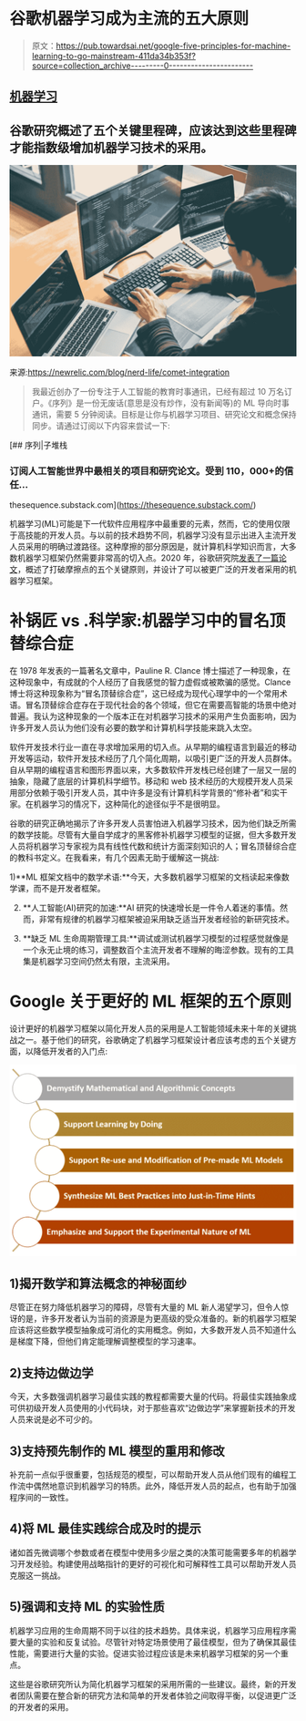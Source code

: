 # 谷歌机器学习成为主流的五大原则

> 原文：<https://pub.towardsai.net/google-five-principles-for-machine-learning-to-go-mainstream-411da34b353f?source=collection_archive---------0----------------------->

## [机器学习](https://towardsai.net/p/category/machine-learning)

## 谷歌研究概述了五个关键里程碑，应该达到这些里程碑才能指数级增加机器学习技术的采用。

![](img/927cfd84c7f6ab4ef822c2c77411c084.png)

来源:https://newrelic.com/blog/nerd-life/comet-integration

> 我最近创办了一份专注于人工智能的教育时事通讯，已经有超过 10 万名订户。《序列》是一份无废话(意思是没有炒作，没有新闻等)的 ML 导向时事通讯，需要 5 分钟阅读。目标是让你与机器学习项目、研究论文和概念保持同步。请通过订阅以下内容来尝试一下:

[](https://thesequence.substack.com/) [## 序列|子堆栈

### 订阅人工智能世界中最相关的项目和研究论文。受到 110，000+的信任…

thesequence.substack.com](https://thesequence.substack.com/) 

机器学习(ML)可能是下一代软件应用程序中最重要的元素，然而，它的使用仅限于高技能的开发人员。与以前的技术趋势不同，机器学习没有显示出进入主流开发人员采用的明确过渡路径。这种摩擦的部分原因是，就计算机科学知识而言，大多数机器学习框架仍然需要非常高的切入点。2020 年，谷歌研究院[发表了一篇论文](https://ai.googleblog.com/2020/03/toward-human-centered-design-for-ml.html)，概述了打破摩擦点的五个关键原则，并设计了可以被更广泛的开发者采用的机器学习框架。

# 补锅匠 vs .科学家:机器学习中的冒名顶替综合症

在 1978 年发表的一篇著名文章中，Pauline R. Clance 博士描述了一种现象，在这种现象中，有成就的个人经历了自我感觉的智力虚假或被欺骗的感觉。Clance 博士将这种现象称为“冒名顶替综合症”，这已经成为现代心理学中的一个常用术语。冒名顶替综合症存在于现代社会的各个领域，但它在需要高智能的场景中绝对普遍。我认为这种现象的一个版本正在对机器学习技术的采用产生负面影响，因为许多开发人员认为他们没有必要的数学和计算机科学技能来跳入太空。

软件开发技术行业一直在寻求增加采用的切入点。从早期的编程语言到最近的移动开发等运动，软件开发技术经历了几个简化周期，以吸引更广泛的开发人员群体。自从早期的编程语言和图形界面以来，大多数软件开发栈已经创建了一层又一层的抽象，隐藏了底层的计算机科学细节。移动和 web 技术经历的大规模开发人员采用部分依赖于吸引开发人员，其中许多是没有计算机科学背景的“修补者”和实干家。在机器学习的情况下，这种简化的途径似乎不是很明显。

谷歌的研究正确地揭示了许多开发人员害怕进入机器学习技术，因为他们缺乏所需的数学技能。尽管有大量自学成才的黑客修补机器学习模型的证据，但大多数开发人员将机器学习专家视为具有线性代数和统计方面深刻知识的人；冒名顶替综合症的教科书定义。在我看来，有几个因素无助于缓解这一挑战:

1)**ML 框架文档中的数学术语:**今天，大多数机器学习框架的文档读起来像数学课，而不是开发者框架。

2) **人工智能(AI)研究的加速:**AI 研究的快速增长是一件令人着迷的事情。然而，非常有规律的机器学习框架被迫采用缺乏适当开发者经验的新研究技术。

3) **缺乏 ML 生命周期管理工具:**调试或测试机器学习模型的过程感觉就像是一个永无止境的练习，调整数百个主流开发者不理解的晦涩参数。现有的工具集是机器学习空间仍然太有限，主流采用。

# Google 关于更好的 ML 框架的五个原则

设计更好的机器学习框架以简化开发人员的采用是人工智能领域未来十年的关键挑战之一。基于他们的研究，谷歌确定了机器学习框架设计者应该考虑的五个关键方面，以降低开发者的入门点:

![](img/8a2df4e61ea6aeec91733d818bacb968.png)

## 1)揭开数学和算法概念的神秘面纱

尽管正在努力降低机器学习的障碍，尽管有大量的 ML 新人渴望学习，但令人惊讶的是，许多开发者认为当前的资源是为更高级的受众准备的。新的机器学习框架应该将这些数学模型抽象成可消化的实用概念。例如，大多数开发人员不知道什么是梯度下降，但他们肯定能理解调整模型的学习速率。

## 2)支持边做边学

今天，大多数强调机器学习最佳实践的教程都需要大量的代码。将最佳实践抽象成可供初级开发人员使用的小代码块，对于那些喜欢“边做边学”来掌握新技术的开发人员来说是必不可少的。

## 3)支持预先制作的 ML 模型的重用和修改

补充前一点似乎很重要，包括规范的模型，可以帮助开发人员从他们现有的编程工作流中偶然地意识到机器学习的特质。此外，降低开发人员的起点，也有助于加强程序间的一致性。

## 4)将 ML 最佳实践综合成及时的提示

诸如首先微调哪个参数或者在模型中使用多少层之类的决策可能需要多年的机器学习开发经验。构建使用战略指针的更好的可视化和可解释性工具可以帮助开发人员克服这一挑战。

## 5)强调和支持 ML 的实验性质

机器学习应用的生命周期不同于以往的技术趋势。具体来说，机器学习应用程序需要大量的实验和反复试验。尽管针对特定场景使用了最佳模型，但为了确保其最佳性能，需要进行大量的实验。促进实验过程应该是未来机器学习框架的另一个重点。

这些是谷歌研究所认为简化机器学习框架的采用所需的一些建议。最终，新的开发者团队需要在整合新的研究方法和简单的开发者体验之间取得平衡，以促进更广泛的开发者的采用。